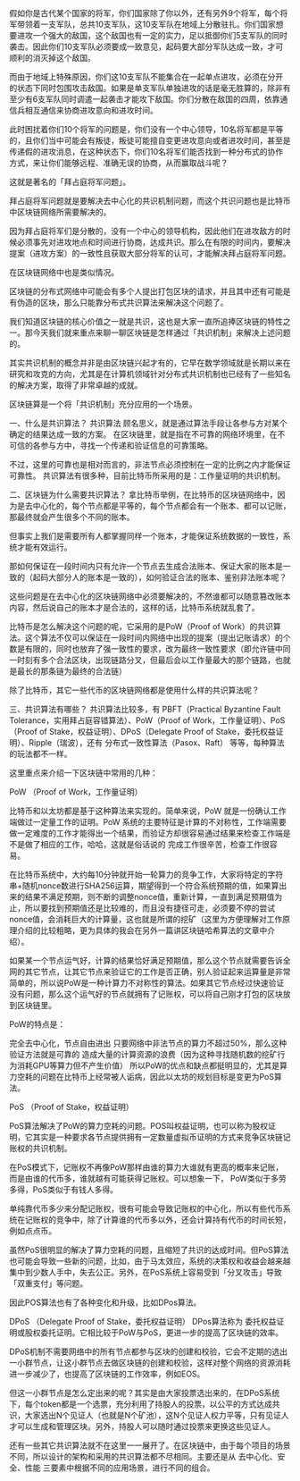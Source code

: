 假如你是古代某个国家的将军，你们国家除了你以外，还有另外9个将军，每个将军带领着一支军队，总共10支军队，这10支军队在地域上分散驻扎。你们国家想要进攻一个强大的敌国，这个敌国也有一定的实力，足以抵御你们5支军队的同时袭击。因此你们10支军队必须要成一致意见，起码要大部分军队达成一致，才可顺利的消灭掉这个敌国。

而由于地域上特殊原因，你们这10支军队不能集合在一起单点进攻，必须在分开的状态下同时包围攻击敌国。如果是单支军队单独进攻的话是毫无胜算的，除非有至少有6支军队同时调遣一起袭击才能攻下敌国。你们分散在敌国的四周，依靠通信兵相互通信来协商进攻意向和进攻时间。

此时困扰着你们10个将军的问题是，你们没有一个中心领导，10名将军都是平等的，且你们当中可能会有叛徒，叛徒可能擅自变更进攻意向或者进攻时间，甚至是传递假的进攻消息，在这种状态下，你们10名将军们能否找到一种分布式的协作方式，来让你们能够远程、准确无误的协商，从而赢取战斗呢？

这就是著名的「拜占庭将军问题」。



拜占庭将军问题就是要解决去中心化的共识机制问题，而这个共识问题也是比特币中区块链网络所需要解决的。

因为拜占庭将军们是分散的，没有一个中心的领导机构，因此他们在进攻敌方的时候必须事先对进攻地点和时间进行协商，达成共识。那么在有限的时间内，要解决提案（进攻方案）的一致性且获取大部分将军的认可，才能解决拜占庭将军问题。

在区块链网络中也是类似情况。

区块链的分布式网络中可能会有多个人提出打包区块的请求，并且其中还有可能是有伪造的区块，那么只能靠分布式共识算法来解决这个问题了。

我们知道区块链的核心价值之一就是共识，这也是大家一直所追捧区块链的特性之一。那今天我们就来重点来聊一聊区块链是怎样通过「共识机制」来解决上述问题的。

其实共识机制的概念并非是由区块链兴起才有的，它早在数学领域就是长期以来在研究和攻克的方向，尤其是在计算机领域针对分布式共识机制也已经有了一些知名的解决方案，取得了非常卓越的成就。

区块链算是一个将「共识机制」充分应用的一个场景。

一、什么是共识算法？
共识算法 顾名思义，就是通过算法手段让各参与方对某个确定的结果达成一致的方案。 
在区块链里，就是指在不可靠的网络环境里，在不可信的各参与方中，寻找一个传递和验证信息的可靠策略。

不过，这里的可靠也是相对而言的，非法节点必须控制在一定的比例之内才能保证可靠性。 
共识算法有很多种，目前比特币所采用的是：工作量证明的共识机制。

二、区块链为什么需要共识算法？
拿比特币举例，在比特币的区块链网络中，因为是去中心化的，每个节点都是平等的，每个节点都会有一个账本、都可以记账，那最终就会产生很多个不同的账本。

但事实上我们是需要所有人都掌握同样一个账本，才能保证系统数据的一致性，系统才能有效运行。

那如何保证在一段时间内只有允许一个节点去生成合法账本、保证大家的账本是一致的（起码大部分人的账本是一致的），如何验证合法的账本、鉴别非法账本呢？

这些问题是在去中心化的区块链网络中必须要解决的，不然谁都可以随意篡改账本内容，然后说自己的账本才是合法的，这样的话，比特币系统就乱套了。

比特币是怎么解决这个问题的呢，它采用的是PoW（Proof of Work）的共识算法。这个算法不仅可以保证在一段时间内网络中出现的提案（提出记账请求）的个数是有限的，同时也放弃了强一致性的要求，改为最终一致性要求（即允许链中同一时刻有多个合法区块，出现链路分叉，但最后会以工作量最大的那个链路，也就是最长的那条链为最终的合法链）

除了比特币，其它一些代币的区块链网络都是使用什么样的共识算法呢？

三、共识算法有哪些？
共识算法比较多，有 PBFT（Practical Byzantine Fault Tolerance，实用拜占庭容错算法）、PoW（Proof of Work，工作量证明）、PoS（Proof of Stake，权益证明）、DPoS（Delegate Proof of Stake，委托权益证明）、Ripple（瑞波），还有 分布式一致性算法（Pasox、Raft） 等等，每种算法的玩法都不一样。

这里重点来介绍一下区块链中常用的几种：

PoW （Proof of Work，工作量证明）


比特币和以太坊都是基于这种算法来实现的。简单来说，PoW 就是一份确认工作端做过一定量工作的证明。PoW 系统的主要特征是计算的不对称性，工作端需要做一定难度的工作才能得出一个结果，而验证方却很容易通过结果来检查工作端是不是做了相应的工作，哈哈，这就是俗话说的 完成工作很辛苦，检查工作很容易。

在比特币系统中，大约每10分钟就开始一轮算力的竞争工作，大家将特定的字符串+随机nonce数进行SHA256运算，期望得到一个符合系统预期的值，如果算出来的结果不满足预期，则不断的调整nonce值，重新计算，一直到满足预期值为止，所以要找到预期值还是比较难的，而且没有捷径可走，必须要不停的尝试nonce值，会消耗巨大的计算量，这也就是所谓的挖矿（这里为方便理解对工作原理介绍的比较粗略，更为具体的我会在另外一篇讲区块链哈希算法的文章中介绍）。

如果某一个节点运气好，计算的结果恰好满足预期值，那么这个节点就需要告诉全网的其它节点，让其它节点来验证它的工作是否正确，别人验证起来运算量是非常简单的，所以说PoW是一种计算力不对称性的算法。如果其它节点经过快速验证没有问题，那么这个运气好的节点就拥有了记账权，可以将自己刚才打包的区块放到区块链里。

PoW的特点是：

完全去中心化，节点自由进出
只要网络中非法节点的算力不超过50%，那么这种验证方法就是可靠的
造成大量的计算资源的浪费（因为这种寻找随机数的挖矿行为消耗GPU等算力但不产生价值）
所以PoW的优点和缺点都挺明显的，尤其是算力空耗的问题在比特币上经常被人诟病，因此以太坊的规划目标是变更为PoS算法。

PoS （Proof of Stake，权益证明）

PoS算法解决了PoW的算力空耗的问题。POS叫权益证明，也可以称为股权证明，它其实是一种要求各节点提供拥有一定数量虚拟币证明的方式来竞争区块链记账权的共识机制。

在PoS模式下，记账权不再像PoW那样由谁的算力大谁就有更高的概率来记账，而是由谁的代币多，谁就越有可能获得记账权。可以想象一下， PoW类似于多劳多得，PoS类似于有钱人多得。

单纯靠代币多少来分配记账权，很有可能会导致记账权的中心化，所以有些代币系统在记账权的竞争中，除了计算谁的代币多以外，还会计算持有代币的时间长短，例如点点币。

虽然PoS很明显的解决了算力空耗的问题，且缩短了共识的达成时间。但PoS算法也可能会导致一些新的问题，比如，由于马太效应，系统的决策权和收益会越来越集中到少数人手中，失去公正。另外，在PoS系统上容易受到「分叉攻击」导致「双重支付」等问题。

因此POS算法也有了各种变化和升级，比如DPos算法。

DPoS （Delegate Proof of Stake，委托权益证明）
DPos算法称为 委托权益证明或股权委托证明。它相比较于PoW与PoS，更进一步的提高了区块链的效率。

DPoS机制不需要网络中的所有节点都参与区块的创建和校验，它会不定期的选出一小群节点，让这小群节点去做区块链的创建和校验，这样对整个网络的资源消耗进一步减少了，也提高了区块链的工作效率，例如EOS。

但这一小群节点是怎么定出来的呢？其实是由大家投票选出来的，在DPoS系统下，每个token都是一个选票，充分利用了持股人的投票，以公平的方式达成共识，大家选出N个见证人（也就是N个矿池），这N个见证人权力平等，只有见证人才可以生成和管理区块。另外，持股人可以随时通过投票来更换这些见证人。

还有一些其它共识算法就不在这里一一展开了。在区块链中，由于每个项目的场景不同，所以设计的架构和采用的共识算法都不尽相同。主要还是从 去中心化、安全、性能 三要素中根据不同的应用场景，进行不同的组合。